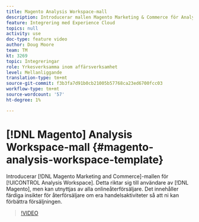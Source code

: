 ```yaml
---
title: Magento Analysis Workspace-mall
description: Introducerar mallen Magento Marketing & Commerce för Analysis Workspace.
feature: Integrering med Experience Cloud
topics: null
activity: use
doc-type: feature video
author: Doug Moore
team: TM
kt: 3269
topic: Integreringar
role: Yrkesverksamma inom affärsverksamhet
level: Mellanliggande
translation-type: tm+mt
source-git-commit: f3b3fa7d91b0cb21005b57768ca23ed6700fcc03
workflow-type: tm+mt
source-wordcount: '57'
ht-degree: 1%

---
```



# [!DNL Magento] Analysis Workspace-mall  {#magento-analysis-workspace-template}

Introducerar [!DNL Magento Marketing and Commerce]-mallen för [!UICONTROL Analysis Workspace]. Detta riktar sig till användare av [!DNL Magento], men kan utnyttjas av alla onlineåterförsäljare. Det innehåller färdiga insikter för återförsäljare om era handelsaktiviteter så att ni kan förbättra försäljningen.

>[!VIDEO](https://video.tv.adobe.com/v/28164/?quality=12)
